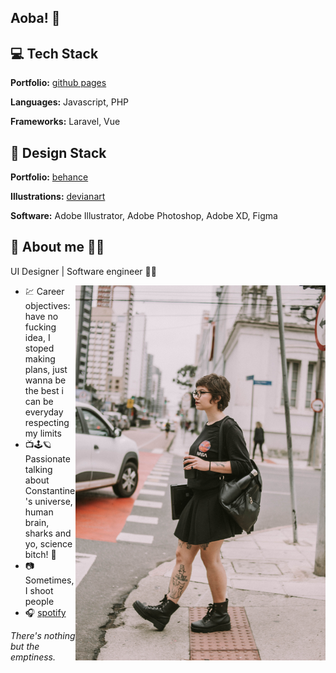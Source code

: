 ## Aoba! 👋

## 💻 Tech Stack 

__Portfolio:__ [github pages](https://tocrossbridge.github.io)

__Languages:__ Javascript, PHP 

__Frameworks:__ Laravel, Vue


## 🍩 Design Stack


__Portfolio:__ [behance](https://www.behance.net/bridgetocross)

__Illustrations:__ [devianart](https://www.deviantart.com/losingmybridge)

__Software:__ Adobe Illustrator, Adobe Photoshop, Adobe XD, Figma


## 🌸 About me 🦕🌠

UI Designer | Software engineer 🌱🐛

<img align="right" width="400" height="600" src="./selfie.jpg">

- 💹 Career objectives: have no fucking idea, I stoped making plans, just wanna be the best i can be everyday respecting my limits
- 📺🕹️🪐 Passionate talking about Constantine's universe, human brain, sharks and yo, science bitch! 🦈
- 📷 Sometimes, I shoot people
- 🎧 [spotify](https://open.spotify.com/user/22agzvjyx4zninl5oba3tfcty?si=57d6fa61699c4dad)

_There's nothing but the emptiness._

